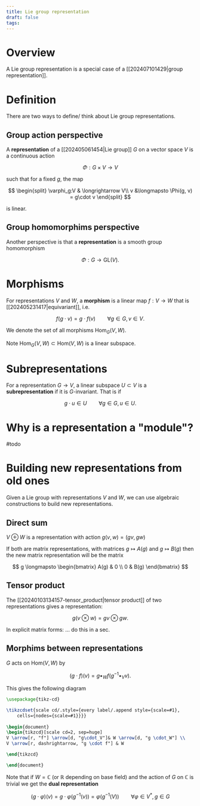 ```yaml
---
title: Lie group representation
draft: false
tags:
---
```

# Overview
A Lie group representation is a special case of a [[202407101429|group representation]]. 

# Definition
There are two ways to define/ think about Lie group representations. 
## Group action perspective
A **representation** of a [[202405061454|Lie group]] $G$ on a vector space $V$ is a continuous action 

$$\Phi:G \times V \longrightarrow V$$

such that for a fixed $g$, the map 

$$
\begin{split}
\varphi_g:V & \longrightarrow V\\
v &\longmapsto \Phi(g, v) = g\cdot v
\end{split}
$$

is linear.
## Group homomorphims perspective
Another perspective is that a **representation** is a smooth group homomorphism 

$$\Phi:G \longrightarrow \text{GL}(V).$$

# Morphisms
For representations $V$ and $W$, a **morphism** is a linear map $f:V\to W$ that is [[202405231417|equivariant]], i.e.

$$f(g \cdot v) = g\cdot f(v) \qquad \forall g \in G, v \in V.$$

We denote the set of all morphisms $\text{Hom}_G(V, W)$. 

Note $\text{Hom}_G(V, W) \subset \text{Hom}(V, W)$ is a linear subspace. 

# Subrepresentations 
For a representation $G \to V$, a linear subspace $U \subset V$ is a **subrepresentation** if it is $G$-invariant. 
That is if

$$g\cdot u \in U \qquad \forall g \in G,u \in U.$$

# Why is a representation a "module"?
#todo 

# Building new representations from old ones
Given a Lie group with representations $V$ and $W$, we can use algebraic constructions to build new representations. 

## Direct sum
$V \oplus W$ is a representation with action $g(v, w) = (gv, gw)$ 

If both are matrix representations, with matrices $g \mapsto A(g)$ and $g \mapsto B(g)$ then the new matrix representation will be the matrix 

$$
g \longmapsto \begin{bmatrix} A(g) & 0 \\
0 & B(g) \end{bmatrix}
$$

## Tensor product
The [[20240103134157-tensor_product|tensor product]] of two representations gives a representation:

$$
g(v \otimes w) = gv \otimes gw.
$$

In explicit matrix forms:
... do this in a sec.

## Morphims between representations
$G$ acts on $\text{Hom}(V, W)$ by 

$$
(g \cdot f)(v) = g\bullet_W f(g^{-1}\bullet_V v).
$$

This gives the following diagram
```tikz
\usepackage{tikz-cd}

\tikzcdset{scale cd/.style={every label/.append style={scale=#1},
    cells={nodes={scale=#1}}}}
	
\begin{document}
\begin{tikzcd}[scale cd=2, sep=huge]
V \arrow[r, "f"] \arrow[d, "g\cdot_V"]& W \arrow[d, "g \cdot_W"] \\
V \arrow[r, dashrightarrow, "g \cdot f"] & W

\end{tikzcd}

\end{document}
```


Note that if $W = \mathbb{C}$ (or $\mathbb{R}$ depending on base field) and the action of $G$ on $\mathbb{C}$ is trivial we get the **dual representation**

$$
\big(g \cdot \varphi\big)(v) = g \cdot \varphi\big(g^{-1}(v)\big) = \varphi(g^{-1}(V)) \qquad \forall \varphi \in V^*, g \in G
$$
